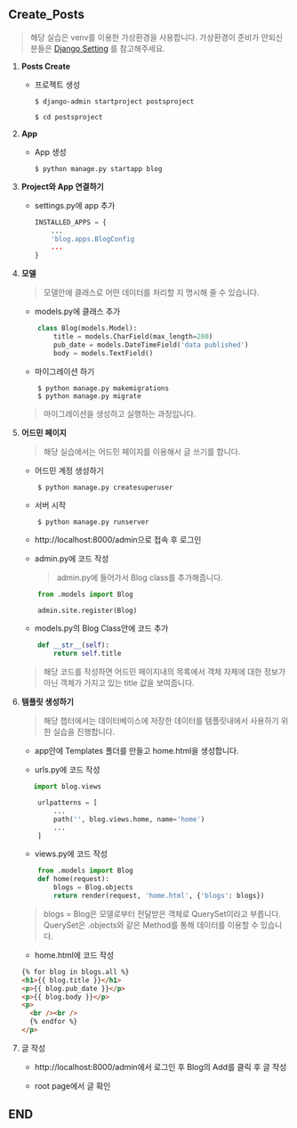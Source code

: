 ## Create_Posts

> 해당 실습은 venv를 이용한 가상환경을 사용합니다.
> 가상환경이 준비가 안되신 분들은 [Django Setting](https://github.com/sangyeol-kim/python_study/tree/master/django/setting) 를 참고해주세요.

1. **Posts Create**

   - 프로젝트 생성

     `$ django-admin startproject postsproject`

     `$ cd postsproject`

2. **App**

   - App 생성

     `$ python manage.py startapp blog`

3. **Project와 App 연결하기**

   - settings.py에 app 추가
     ```python
     INSTALLED_APPS = {
         ...
         'blog.apps.BlogConfig
         ...
     }
     ```

4. **모델**

   > 모델안에 클래스로 어떤 데이터를 처리할 지 명시해 줄 수 있습니다.

   - models.py에 클래스 추가

   ```python
       class Blog(models.Model):
           title = models.CharField(max_length=200)
           pub_date = models.DateTimeField('data published')
           body = models.TextField()
   ```

   - 마이그레이션 하기

   ```
       $ python manage.py makemigrations
       $ python manage.py migrate
   ```

   > 마이그레이션을 생성하고 실행하는 과정입니다.

5. **어드민 페이지**

   > 해당 실습에서는 어드민 페이지를 이용해서 글 쓰기를 합니다.

   - 어드민 계정 생성하기

   ```
       $ python manage.py createsuperuser
   ```

   - 서버 시작

   ```
       $ python manage.py runserver
   ```

   - http://localhost:8000/admin으로 접속 후 로그인

   - admin.py에 코드 작성
     > admin.py에 들어가서 Blog class를 추가해줍니다.

   ```python
       from .models import Blog

       admin.site.register(Blog)
   ```

   - models.py의 Blog Class안에 코드 추가

   ```python
       def __str__(self):
           return self.title
   ```

   > 해당 코드를 작성하면 어드민 페이지내의 목록에서 객체 자체에 대한 정보가 아닌 객체가 가지고 있는 title 값을 보여줍니다.

6. **템플릿 생성하기**

   > 해당 챕터에서는 데이터베이스에 저장한 데이터를 템플릿내에서 사용하기 위한 실습을 진행합니다.

   - app안에 Templates 폴더를 만들고 home.html을 생성합니다.

   - urls.py에 코드 작성

   ```python
      import blog.views
   
       urlpatterns = [
           ...
           path('', blog.views.home, name='home')
           ...
       ]
   ```

   - views.py에 코드 작성

   ```python
       from .models import Blog
       def home(request):
           blogs = Blog.objects
           return render(request, 'home.html', {'blogs': blogs})
   ```

   > blogs = Blog은 모델로부터 전달받은 객체로 QuerySet이라고 부릅니다.
   > QuerySet은 .objects와 같은 Method를 통해 데이터를 이용할 수 있습니다.

   - home.html에 코드 작성

   ```html
   {% for blog in blogs.all %}
   <h1>{{ blog.title }}</h1>
   <p>{{ blog.pub_date }}</p>
   <p>{{ blog.body }}</p>
   <p>
     <br /><br />
     {% endfor %}
   </p>
   ```

7. 글 작성

   - http://localhost:8000/admin에서 로그인 후 Blog의 Add를 클릭 후 글 작성

   - root page에서 글 확인

## END
